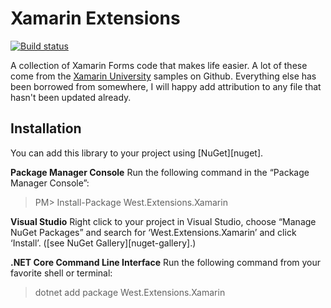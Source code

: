 # Xamarin Extensions
[![Build status](https://dev.azure.com/jamiewest/XamarinExtensions/_apis/build/status/XamarinExtensions-CI)](https://dev.azure.com/jamiewest/XamarinExtensions/_build/latest?definitionId=29)

A collection of Xamarin Forms code that makes life easier. A lot of these come from the [Xamarin University](https://github.com/xamarinhq/xamu-infrastructure) samples on Github. Everything else has been borrowed from somewhere, I will happy add attribution to any file that hasn't been updated already. 

## Installation

You can add this library to your project using [NuGet][nuget].

**Package Manager Console**
Run the following command in the “Package Manager Console”:

> PM> Install-Package West.Extensions.Xamarin

**Visual Studio**
Right click to your project in Visual Studio, choose “Manage NuGet Packages” and search for ‘West.Extensions.Xamarin’ and click ‘Install’.
([see NuGet Gallery][nuget-gallery].)

**.NET Core Command Line Interface**
Run the following command from your favorite shell or terminal:

> dotnet add package West.Extensions.Xamarin

